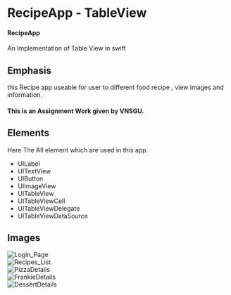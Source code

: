 # RecipeApp - TableView
<h4>RecipeApp</h4> 

An Implementation of Table View in swift
<h2>Emphasis</h2>
this Recipe app useable for user to different food recipe , view images and information.

<h4>This is an Assignment Work given by VNSGU.</h4>

<h2>Elements</h2>
<p>Here The All element which are used in this app.</p>
<ul>
  <li>UILabel</li>
  <li>UITextView</li>
  <li>UIButton</li>
  <li>UIImageView</li>
  <li>UITableView</li>
  <li>UITableViewCell</li>
  <li>UITableViewDelegate</li>
  <li>UITableViewDataSource</li>
</ul>

<h2>Images</h2>

  ![Login_Page](https://user-images.githubusercontent.com/81357299/125932496-21df6ed6-bf4a-400b-b7b7-d4ebd50375c1.png)</br>
  ![Recipes_List](https://user-images.githubusercontent.com/81357299/125932541-92d69108-5230-4e7d-892f-199f904b743a.png)</br>
  ![PizzaDetails](https://user-images.githubusercontent.com/81357299/125932576-645217da-a714-453e-a137-21b60e5106e9.png)</br>
  ![FrankieDetails](https://user-images.githubusercontent.com/81357299/125932599-9cf73aeb-dd1c-49bc-a022-559820f142fe.png)</br>
  ![DessertDetails](https://user-images.githubusercontent.com/81357299/125932611-605bd90d-20b6-48d2-94d9-521156d58e95.png)
